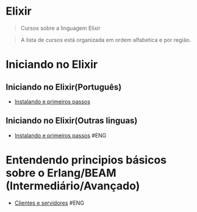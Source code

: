 # Elixir
> Cursos sobre a linguagem Elixir

> A lista de cursos está organizada em ordem alfabetica e por região.

# Iniciando no Elixir

## Iniciando no Elixir(Português)
- [Instalando e primeiros passos](https://elixirschool.com/pt/lessons/basics/basics/)

## Iniciando no Elixir(Outras linguas)
- [Instalando e primeiros passos](https://elixir-lang.org/getting-started/introduction.html) #ENG



# Entendendo principios básicos sobre o Erlang/BEAM (Intermediário/Avançado)

- [Clientes e servidores](https://learnyousomeerlang.com/clients-and-servers) #ENG


